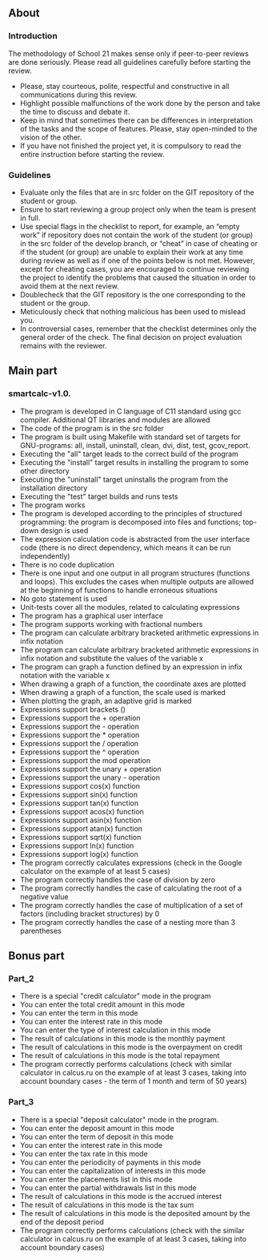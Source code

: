 ## About
### Introduction
The methodology of School 21 makes sense only if peer-to-peer reviews are done seriously. Please read all guidelines carefully before starting the review.
- Please, stay courteous, polite, respectful and constructive in all communications during this review.
- Highlight possible malfunctions of the work done by the person and take the time to discuss and debate it.
- Keep in mind that sometimes there can be differences in interpretation of the tasks and the scope of features. Please, stay open-minded to the vision of the other.
- If you have not finished the project yet, it is compulsory to read the entire instruction before starting the review.

### Guidelines
- Evaluate only the files that are in src folder on the GIT repository of the student or group.
- Ensure to start reviewing a group project only when the team is present in full.
- Use special flags in the checklist to report, for example, an “empty work” if repository does not contain the work of the student (or group) in the src folder of the develop branch, or “cheat” in case of cheating or if the student (or group) are unable to explain their work at any time during review as well as if one of the points below is not met. However, except for cheating cases, you are encouraged to continue reviewing the project to identify the problems that caused the situation in order to avoid them at the next review.
- Doublecheck that the GIT repository is the one corresponding to the student or the group.
- Meticulously check that nothing malicious has been used to mislead you.
- In controversial cases, remember that the checklist determines only the general order of the check. The final decision on project evaluation remains with the reviewer.

## Main part
### smartcalc-v1.0.
- The program is developed in C language of C11 standard using gcc compiler. Additional QT libraries and modules are allowed
- The code of the program is in the src folder
- The program is built using Makefile with standard set of targets for GNU-programs: all, install, uninstall, clean,  dvi, dist, test, gcov_report.
- Executing the "all" target leads to the correct build of the program
- Executing the "install" target results in installing the program to some other directory
- Executing the "uninstall" target uninstalls the program from the installation directory
- Executing the "test" target builds and runs tests
- The program works
- The program is developed according to the principles of structured programming: the program is decomposed into files and functions; top-down design is used
- The expression calculation code is abstracted from the user interface code (there is no direct dependency, which means it can be run independently)
- There is no code duplication
- There is one input and one output in all program structures (functions and loops). This excludes the cases when multiple outputs are allowed at the beginning of functions to handle erroneous situations
- No goto statement is used
- Unit-tests cover all the modules, related to calculating expressions
- The program has a graphical user interface
- The program supports working with fractional numbers
- The program can calculate arbitrary bracketed arithmetic expressions in infix notation
- The program can calculate arbitrary bracketed arithmetic expressions in infix notation and substitute the values of the variable x
- The program can graph a function defined by an expression in infix notation with the variable x
- When drawing a graph of a function, the coordinate axes are plotted
- When drawing a graph of a function, the scale used is marked
- When plotting the graph, an adaptive grid is marked
- Expressions support brackets ()
- Expressions support the + operation
- Expressions support the - operation
- Expressions support the * operation
- Expressions support the / operation
- Expressions support the ^ operation
- Expressions support the mod operation
- Expressions support the unary + operation
- Expressions support the unary - operation
- Expressions support cos(x) function
- Expressions support sin(x) function
- Expressions support tan(x) function
- Expressions support acos(x) function
- Expressions support asin(x) function
- Expressions support atan(x) function
- Expressions support sqrt(x) function
- Expressions support ln(x) function
- Expressions support log(x) function
- The program correctly calculates expressions (check in the Google calculator on the example of at least 5 cases)
- The program correctly handles the case of division by zero
- The program correctly handles the case of calculating the root of a negative value
- The program correctly handles the case of multiplication of a set of factors (including bracket structures) by 0
- The program correctly handles the case of a nesting more than 3 parentheses

## Bonus part
### Part_2
- There is a special "credit calculator" mode in the program
- You can enter the total credit amount in this mode
- You can enter the term in this mode
- You can enter the interest rate in this mode
- You can enter the type of interest calculation in this mode
- The result of calculations in this mode is the monthly payment
- The result of calculations in this mode is the overpayment on credit
- The result of calculations in this mode is the total repayment
- The program correctly performs calculations (check with similar calculator in calcus.ru on the example of at least 3 cases, taking into account boundary cases - the term of 1 month and term of 50 years)

### Part_3
- There is a special "deposit calculator" mode in the program.
- You can enter the deposit amount in this mode
- You can enter the term of deposit in this mode
- You can enter the interest rate in this mode
- You can enter the tax rate in this mode
- You can enter the periodicity of payments in this mode
- You can enter the capitalization of interests in this mode
- You can enter the placements list in this mode
- You can enter the partial withdrawals list in this mode
- The result of calculations in this mode is the accrued interest
- The result of calculations in this mode is the tax sum
- The result of calculations in this mode is the deposited amount by the end of the deposit period
- The program correctly performs calculations (check with the similar calculator in calcus.ru on the example of at least 3 cases, taking into account boundary cases)
